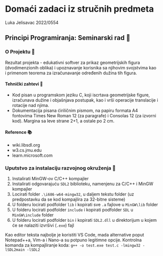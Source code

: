 # Domaći zadaci iz stručnih predmeta
Luka Jelisavac 2022/0554
## Principi Programiranja: Seminarski rad 📝
### O Projektu 🔰
Rezultat projekta - edukativni softver za prikaz geometrijskih figura (dvodimenzionih oblika) i upoznavanje korisnika sa njihovim svojstvima kao i primenom teorema za izračunavanje određenih dužina tih figura.

#### Tehnički zahtevi 📜
* Kod pisan u programskom jeziku C, koji iscrtava geometrijske figure, izračunava dužine i objašnjava postupak, kao i vrši operacije translacije i rotacije nad njima.
* Dokumentacija pisana ćiriličnim pismom, na papiru formata A4 fontovima Times New Roman 12 (za paragrafe) i Consolas 12 (za izvorni kod). Margina sa leve strane 2+1, a ostale po 2 cm.

#### Reference 📚
* wiki.libsdl.org
* w3.cs.jmu.edu
* learn.microsoft.com

### Uputstvo za instalaciju razvojnog okruženja 🔨
1. Instalirati MinGW-ov C/C++ kompajler
2. Instalirati odgovarajuću `SDL2` biblioteku, namenjenu za C/C++ i MinGW kompajler
3. Locirati folder `.\i686-w64-mingw32`, u daljem tekstu folder (uz predpostavku da se kod kompajlira za 32-bitne sisteme)
4. U folderu locirati podfolder `lib` i kopirati sve `.a` fajlove u `MinGW\lib` folder
5. U folderu locirati podfolder `include` i kopirati podfolder `SDL` u `MinGW\include` folder
6. U folderu locirati podfolder `bin` i kopirati `SDL2.dll` u direktorijum u kojem će se nalaziti izvršivi (`.exe`) fajl

Kao editor teksta najbolje je koristiti VS Code, mada alternative poput Notepad++a, Vim-a i Nano-a su potpuno legitimne opcije.
Kontrolna komanda za kompajliranje koda: 
`g++ -o test.exe test.c -lmingw32 -lSDL2main -lSDL2`
